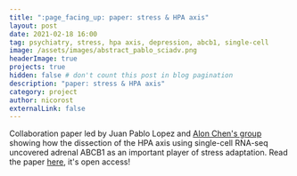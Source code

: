 ```yaml
---
title: ":page_facing_up: paper: stress & HPA axis"
layout: post
date: 2021-02-18 16:00
tag: psychiatry, stress, hpa axis, depression, abcb1, single-cell
image: /assets/images/abstract_pablo_sciadv.png
headerImage: true
projects: true
hidden: false # don't count this post in blog pagination
description: "paper: stress & HPA axis"
category: project
author: nicorost
externalLink: false
---
```


Collaboration paper led by Juan Pablo Lopez and [Alon Chen's group](https://twitter.com/alon_chen_lab) showing how the dissection of the HPA axis using single-cell RNA-seq uncovered adrenal ABCB1 as an important player of stress adaptation. Read the paper [here](https://advances.sciencemag.org/content/7/5/eabe4497), it's open access!